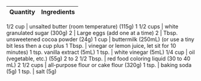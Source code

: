 Quantity | Ingredients
-------------| --------------

1/2 cup | unsalted butter (room temperature) (115g)
1 1/2 cups | white granulated sugar (300g)
2 | Large eggs (add one at a time)
2 | Tbsp. unsweetened cocoa powder (24g)
1 cup | buttermilk (250mL) (or use a tiny bit less then a cup plus
1  Tbsp. | vinegar or lemon juice, let sit for 10 minutes)
1  tsp. vanilla extract (5mL)
1  tsp. | white vinegar (5mL)
1/4 cup | oil (vegetable, etc.) (55g)
2 to 2 1/2 Tbsp. | red food coloring liquid (30 to 40 mL)
2 1/2 cups | all-purpose flour or cake flour (320g)
1 tsp. | baking soda (5g)
1 tsp. | salt (5g)
